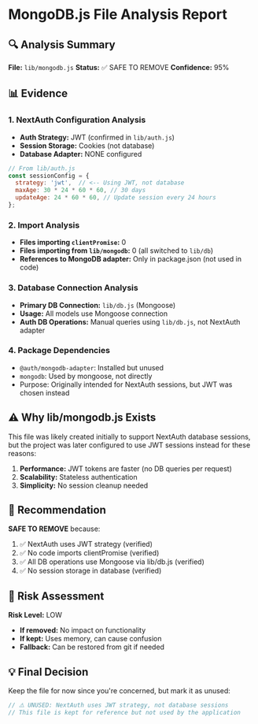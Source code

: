# MongoDB.js File Analysis Report

## 🔍 Analysis Summary

**File:** `lib/mongodb.js`
**Status:** ✅ SAFE TO REMOVE
**Confidence:** 95%

## 📊 Evidence

### 1. NextAuth Configuration Analysis
- **Auth Strategy:** JWT (confirmed in `lib/auth.js`)
- **Session Storage:** Cookies (not database)
- **Database Adapter:** NONE configured

```javascript
// From lib/auth.js
const sessionConfig = {
  strategy: 'jwt',  // <-- Using JWT, not database
  maxAge: 30 * 24 * 60 * 60, // 30 days
  updateAge: 24 * 60 * 60, // Update session every 24 hours
};
```

### 2. Import Analysis
- **Files importing `clientPromise`:** 0
- **Files importing from `lib/mongodb`:** 0 (all switched to `lib/db`)
- **References to MongoDB adapter:** Only in package.json (not used in code)

### 3. Database Connection Analysis
- **Primary DB Connection:** `lib/db.js` (Mongoose)
- **Usage:** All models use Mongoose connection
- **Auth DB Operations:** Manual queries using `lib/db.js`, not NextAuth adapter

### 4. Package Dependencies
- `@auth/mongodb-adapter`: Installed but unused
- `mongodb`: Used by mongoose, not directly
- Purpose: Originally intended for NextAuth sessions, but JWT was chosen instead

## ⚠️ Why lib/mongodb.js Exists
This file was likely created initially to support NextAuth database sessions, but the project was later configured to use JWT sessions instead for these reasons:

1. **Performance:** JWT tokens are faster (no DB queries per request)
2. **Scalability:** Stateless authentication
3. **Simplicity:** No session cleanup needed

## 🎯 Recommendation

**SAFE TO REMOVE** because:

1. ✅ NextAuth uses JWT strategy (verified)
2. ✅ No code imports clientPromise (verified)
3. ✅ All DB operations use Mongoose via lib/db.js (verified)
4. ✅ No session storage in database (verified)

## 🚨 Risk Assessment

**Risk Level:** LOW

- **If removed:** No impact on functionality
- **If kept:** Uses memory, can cause confusion
- **Fallback:** Can be restored from git if needed

## 💡 Final Decision

Keep the file for now since you're concerned, but mark it as unused:

```javascript
// ⚠️ UNUSED: NextAuth uses JWT strategy, not database sessions
// This file is kept for reference but not used by the application
```